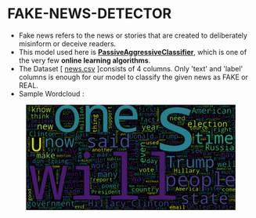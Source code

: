# FAKE-NEWS-DETECTOR
- Fake news refers to the news or stories that are created to deliberately misinform or deceive readers.
- This model used here is <a href="https://www.geeksforgeeks.org/passive-aggressive-classifiers/"><b>PassiveAggressiveClassifier</b></a>, which is one of the very few <b>online learning algorithms</b>.
- The Dataset [ <a href="https://github.com/NAVANEETHELITE/FAKE-NEWS-DETECTOR/blob/master/news.csv">news.csv</a> ]consists of 4 columns. Only 'text' and 'label' columns is enough for our model to classify the given news as FAKE or REAL.
- Sample Wordcloud :
<p align="center">
  <img src="https://github.com/NAVANEETHELITE/FAKE-NEWS-DETECTOR/blob/master/wordcloud.png" width="85%" title="WordCloud" alt="WordCloud for Fake News">
</p>
